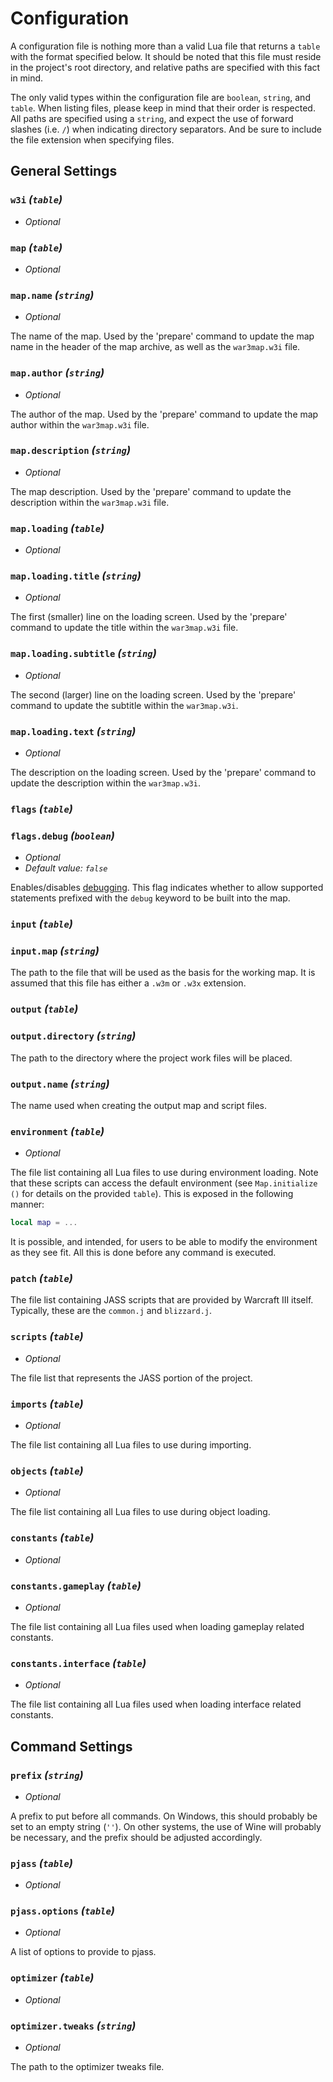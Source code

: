 # Configuration

A configuration file is nothing more than a valid Lua file that returns a
`table` with the format specified below. It should be noted that this file
must reside in the project's root directory, and relative paths are specified
with this fact in mind.

The only valid types within the configuration file are `boolean`, `string`,
and `table`.  When listing files, please keep in mind that their order is
respected. All paths are specified using a `string`, and expect the use of
forward slashes (i.e. `/`) when indicating directory separators. And be sure
to include the file extension when specifying files.

## General Settings

### `w3i` _(`table`)_

- _Optional_

### `map` _(`table`)_

- _Optional_

### `map.name` _(`string`)_

- _Optional_

The name of the map. Used by the 'prepare' command to update the map name in
the header of the map archive, as well as the `war3map.w3i` file.

### `map.author` _(`string`)_

- _Optional_

The author of the map. Used by the 'prepare' command to update the map author
within the `war3map.w3i` file.

### `map.description` _(`string`)_

- _Optional_

The map description. Used by the 'prepare' command to update the description
within the `war3map.w3i` file.

### `map.loading` _(`table`)_

- _Optional_

### `map.loading.title` _(`string`)_

- _Optional_

The first (smaller) line on the loading screen. Used by the 'prepare' command
to update the title within the `war3map.w3i` file.

### `map.loading.subtitle` _(`string`)_

- _Optional_

The second (larger) line on the loading screen. Used by the 'prepare' command
to update the subtitle within the `war3map.w3i`.

### `map.loading.text` _(`string`)_

- _Optional_

The description on the loading screen. Used by the 'prepare' command to update
the description within the `war3map.w3i`.

### `flags` _(`table`)_
### `flags.debug` _(`boolean`)_

- _Optional_
- _Default value: `false`_

Enables/disables [debugging](debugging.md). This flag indicates whether to
allow supported statements prefixed with the `debug` keyword to be built into
the map.

### `input` _(`table`)_
### `input.map` _(`string`)_

The path to the file that will be used as the basis for the working map. It
is assumed that this file has either a `.w3m` or `.w3x` extension.

### `output` _(`table`)_
### `output.directory` _(`string`)_

The path to the directory where the project work files will be placed.

### `output.name` _(`string`)_

The name used when creating the output map and script files.

### `environment` _(`table`)_

- _Optional_

The file list containing all Lua files to use during environment loading. Note
that these scripts can access the default environment (see `Map.initialize ()`
for details on the provided `table`). This is exposed in the following manner:

``` lua
local map = ...
```

It is possible, and intended, for users to be able to modify the environment
as they see fit. All this is done before any command is executed.

### `patch` _(`table`)_

The file list containing JASS scripts that are provided by Warcraft III
itself. Typically, these are the `common.j` and `blizzard.j`.

### `scripts` _(`table`)_

- _Optional_

The file list that represents the JASS portion of the project.

### `imports` _(`table`)_

- _Optional_

The file list containing all Lua files to use during importing.

### `objects` _(`table`)_

- _Optional_

The file list containing all Lua files to use during object loading.

### `constants` _(`table`)_

- _Optional_

### `constants.gameplay` _(`table`)_

- _Optional_

The file list containing all Lua files used when loading gameplay related
constants.

### `constants.interface` _(`table`)_

- _Optional_

The file list containing all Lua files used when loading interface related
constants.

## Command Settings

### `prefix` _(`string`)_

- _Optional_

A prefix to put before all commands. On Windows, this should probably be set
to an empty string (`''`). On other systems, the use of Wine will probably be
necessary, and the prefix should be adjusted accordingly.

### `pjass` _(`table`)_

- _Optional_

### `pjass.options` _(`table`)_

- _Optional_

A list of options to provide to pjass.

### `optimizer` _(`table`)_

- _Optional_

### `optimizer.tweaks` _(`string`)_

- _Optional_

The path to the optimizer tweaks file.
